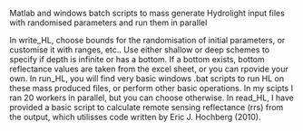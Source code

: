 Matlab and windows batch scripts to mass generate Hydrolight input files with randomised parameters and run them in parallel

In write_HL, choose bounds for the randomisation of initial parameters, or customise it with ranges, etc.. Use either shallow or deep schemes to specify if depth is infinite or has a bottom. If a bottom exists, bottom reflectance values are taken from the excel sheet, or you can rpovide your own.
In run_HL, you will find very basic windows .bat scripts to run HL on these mass produced files, or perform other basic operations. In my scipts I ran 20 workers in parallel, but you can choose otherwise.
In read_HL, I have provided a basic script to calculate remote sensing reflectance (rrs) from the output, which utilisses code written by Eric J. Hochberg (2010).
